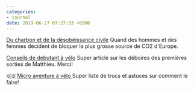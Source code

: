 ```yaml
---
categories:
- journal
date: 2019-06-27 07:27:33 +0200
---
```


[Du charbon et de la désobéissance civile](https://reporterre.net/6-000-activistes-ont-neutralise-le-charbon-allemand) Quand des hommes et des femmes décident de bloquer la plus grosse source de CO2 d'Europe.

[Conseils de debutant à vélo](http://matthieutober.com/premier-constat-dun-debutant-en-velo) Super article sur les déboires des premières sorties de Matthieu. Merci!

🇬🇧 [Micro aventure à vélo ](https://bikepacking.com/plan/overnighters/) Super liste de trucs et astuces sur comment le faire!
